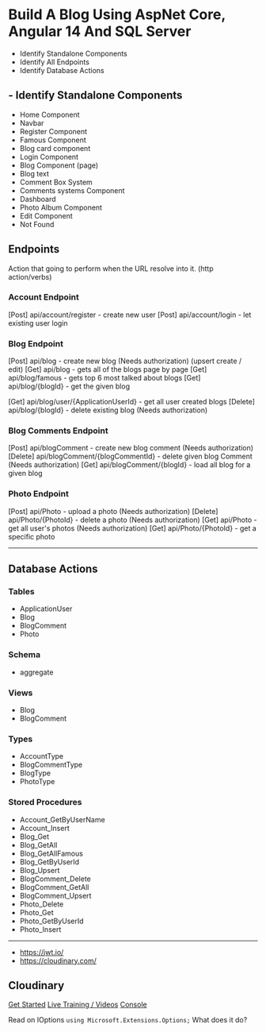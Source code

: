 # Build A Blog Using AspNet Core, Angular 14 And SQL Server

- Identify Standalone Components
- Identify All Endpoints
- Identify Database Actions

## - Identify Standalone Components
- Home Component
- Navbar
- Register Component
- Famous Component
- Blog card component
- Login Component
- Blog Component (page)
- Blog text
- Comment Box System
- Comments systems Component
- Dashboard
- Photo Album Component
- Edit Component
- Not Found

## Endpoints
Action that going to perform when the URL resolve into it. (http action/verbs)

### Account Endpoint
[Post] api/account/register - create new user
[Post] api/account/login - let existing user login

### Blog Endpoint
[Post] api/blog - create new blog (Needs authorization) (upsert create / edit)
[Get] api/blog - gets all of the blogs page by page
[Get] api/blog/famous - gets top 6 most talked about blogs
[Get] api/blog/{blogId} - get the given blog
<!-- [get] api/blog/user/{ApplicationUserId}/{blogId} - get the given blog -->
[Get] api/blog/user/{ApplicationUserId} - get all user created blogs
[Delete] api/blog/{blogId} - delete existing blog (Needs authorization)

### Blog Comments Endpoint
[Post] api/blogComment - create new blog comment (Needs authorization)
[Delete] api/blogComment/{blogCommentId} - delete given blog Comment (Needs authorization)
[Get] api/blogComment/{blogId} - load all blog for a given blog

### Photo Endpoint
[Post] api/Photo - upload a photo (Needs authorization)
[Delete] api/Photo/{PhotoId} - delete a photo (Needs authorization)
[Get] api/Photo - get all user's photos (Needs authorization)
[Get] api/Photo/{PhotoId} -  get a specific photo

---
## Database Actions
### Tables
- ApplicationUser
- Blog
- BlogComment
- Photo
### Schema
- aggregate
### Views
- Blog
- BlogComment
### Types
- AccountType
- BlogCommentType
- BlogType
- PhotoType
### Stored Procedures
- Account_GetByUserName
- Account_Insert
- Blog_Get
- Blog_GetAll
- Blog_GetAllFamous
- Blog_GetByUserId
- Blog_Upsert
- BlogComment_Delete
- BlogComment_GetAll
- BlogComment_Upsert
- Photo_Delete
- Photo_Get
- Photo_GetByUserId
- Photo_Insert

---
- https://jwt.io/
- https://cloudinary.com/

## Cloudinary
[Get Started](https://cloudinary.com/documentation/cloudinary_get_started)
[Live Training / Videos](https://training.cloudinary.com/courses/cloudinary-jumpstart-for-new-developer-users-40-minute-course)
[Console](https://console.cloudinary.com/console/c-4bf3cac031de8dc9af7c1c72f91dc2/getting-started)

Read on IOptions `using Microsoft.Extensions.Options;` What does it do?
